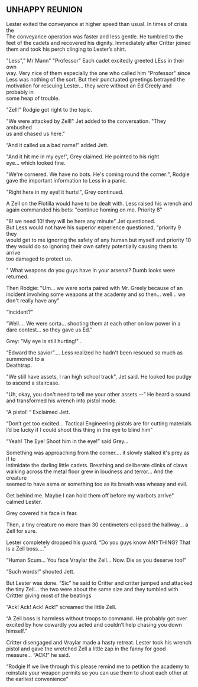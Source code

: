 ##  UNHAPPY REUNION

Lester exited the conveyance at higher speed than usual. In times of crisis the  
The conveyance operation was faster and less gentle.  He tumbled to the feet of the cadets and recovered his dignity.  Immediately after Critter joined them and took his perch clinging to Lester’s shirt.

"Less"," Mr Mann" "Professor" Each cadet excitedly greeted LEss in their own  
way. Very nice of them especially the one who called him "Professor" since  
Less was nothing of the sort. But their punctuated greetings betrayed the  
motivation for rescuing Lester... they were without an Ed Greely and probably in  
some heap of trouble.

"Zell\!" Rodgie got right to the topic.

"We were attacked by Zell\!" Jet added to the conversation. "They ambushed  
us and chased us here."

“And it called us a bad name\!” added Jett.

"And it hit me in my eye\!", Grey claimed. He pointed to his right  
eye... which looked fine.

"We're cornered. We have no bots. He's coming round the corner:", Rodgie  
gave the important information to Less in a panic.

"Right here in my eye\! it hurts\!", Grey continued.

A Zell on the Flotilla would have to be dealt with. Less raised his wrench and  
again commanded his bots: "continue homing on me. Priority 8"

"8\! we need 10\! they will be here any minute" Jet questioned.  
But Less would not have his superior experience questioned, "priority 9 they  
would get to me ignoring the safety of any human but myself and priority 10  
they would do so ignoring their own safety potentially causing them to arrive  
too damaged to protect us.

" What weapons do you guys have in your arsenal? Dumb looks were returned.

Then Rodgie: "Um... we were sorta paired with Mr. Greely because of an incident involving some weapons at the academy and so then... well... we don't really have any"

“Incident?”

“Well…. We were sorta… shooting them at each other on low power in a dare contest… so they gave us Ed.”

Grey: "My eye is still hurting\!" .

“Edward the savior”.... Less realized he hadn't been rescued so much as summoned to a  
Deathtrap.

"We still have assets, I ran high school track", Jet said. He looked too pudgy to ascend a staircase.

"Uh, okay, you don't need to tell me your other assets.--”  He heard a sound and transformed his wrench into pistol mode.

“A pistol\! “ Exclaimed Jett.

“Don’t get too excited… Tactical Engineering pistols are for cutting materials I’d be lucky if I could shoot this thing in the eye to blind him”

“Yeah\!  The Eye\! Shoot  him in the eye\!” said Grey…

Something was approaching from the corner.... it slowly stalked it's prey as if to  
intimidate the darling little cadets. Breathing and deliberate clinks of claws  
walking across the metal floor grew in loudness and terror... And the creature  
seemed to have asma or something too as its breath was wheasy and evil.

Get behind me. Maybe I can hold them off before my warbots arrive" calmed Lester.

Grey covered his face in fear.

Then, a tiny creature no more than 30 centimeters eclipsed the hallway… a Zell for sure.

Lester completely dropped his guard.  “Do you guys know ANYTHING? That is a Zell boss….”

“Human Scum… You face Vraylar the Zell… Now. Die as you deserve too\!”

“Such words\!” shouted Jett.

But Lester was done.  “Sic” he said to Critter and critter jumped and attacked the tiny Zell… the two were about the same size and they tumbled with Crittter giving most of the beatings

“Ack\! Ack\! Ack\! Ack\!” screamed the little Zell.

“A Zell boss is harmless without troops to command.  He probably got over excited by how cowardly you acted and couldn’t help chasing you down himself.”

Critter disengaged and Vraylar made a hasty retreat.  Lester took his wrench pistol and gave the wretched Zell a little zap in the fanny for good measure… “ACK\!” he said.

“Rodgie If we live through this please remind me to petition the academy to reinstate your weapon permits so you can use them to shoot each other at the earliest convenience”
